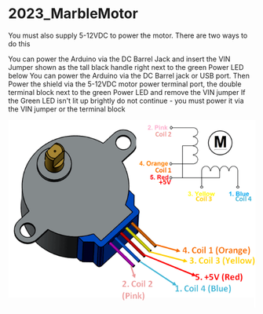 # 2023_MarbleMotor


You must also supply 5-12VDC to power the motor. There are two ways to do this

You can power the Arduino via the DC Barrel Jack and insert the VIN Jumper shown as the tall black handle right next to the green Power LED below
You can power the Arduino via the DC Barrel jack or USB port. Then Power the shield via the 5-12VDC motor power terminal port, the double terminal block next to the green Power LED and remove the VIN jumper
If the Green LED isn't lit up brightly do not continue - you must power it via the VIN jumper or the terminal block

![](./readme_imgs/28BYJ-48-Pinout-Wirings.png "Stepper")